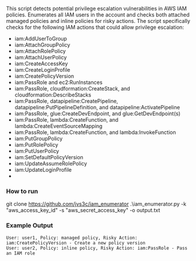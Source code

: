 This script detects potential privilege escalation vulnerabilities in AWS IAM policies. Enumerates all IAM users in the account and checks both attached managed policies and inline policies for risky actions.
The script specifically checks for the following IAM actions that could allow privilege escalation:
- iam:AddUserToGroup
- iam:AttachGroupPolicy
- iam:AttachRolePolicy
- iam:AttachUserPolicy
- iam:CreateAccessKey
- iam:CreateLoginProfile
- iam:CreatePolicyVersion
- iam:PassRole and ec2:RunInstances
- iam:PassRole, cloudformation:CreateStack, and cloudformation:DescribeStacks
- iam:PassRole, datapipeline:CreatePipeline, datapipeline:PutPipelineDefinition, and datapipeline:ActivatePipeline
- iam:PassRole, glue:CreateDevEndpoint, and glue:GetDevEndpoint(s)
- iam:PassRole, lambda:CreateFunction, and lambda:CreateEventSourceMapping
- iam:PassRole, lambda:CreateFunction, and lambda:InvokeFunction
- iam:PutGroupPolicy
- iam:PutRolePolicy
- iam:PutUserPolicy
- iam:SetDefaultPolicyVersion
- iam:UpdateAssumeRolePolicy
- iam:UpdateLoginProfile
- 
### How to run
git clone https://github.com/jvs3c/iam_enumerator
.\\iam_enumerator.py -k "aws_access_key_id" -s "aws_secret_access_key" -o output.txt

### Example Output
```
User: user1, Policy: managed policy, Risky Action: iam:CreatePolicyVersion - Create a new policy version 
User: user2, Policy: inline policy, Risky Action: iam:PassRole - Pass an IAM role
```
